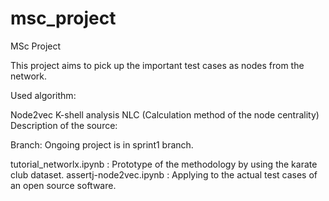 # msc_project
MSc Project

This project aims to pick up the important test cases as nodes from the network.

Used algorithm:

Node2vec
K-shell analysis
NLC (Calculation method of the node centrality)
Description of the source:


Branch:
Ongoing project is in sprint1 branch.

tutorial_networlx.ipynb : Prototype of the methodology by using the karate club dataset.
assertj-node2vec.ipynb : Applying to the actual test cases of an open source software.
